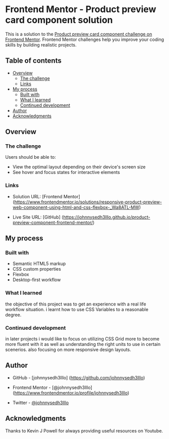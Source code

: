 # Frontend Mentor - Product preview card component solution

This is a solution to the [Product preview card component challenge on Frontend Mentor](https://www.frontendmentor.io/challenges/product-preview-card-component-GO7UmttRfa). 
Frontend Mentor challenges help you improve your coding skills by building realistic projects. 

## Table of contents

- [Overview](#overview)
  - [The challenge](#the-challenge)
  - [Links](#links)
- [My process](#my-process)
  - [Built with](#built-with)
  - [What I learned](#what-i-learned)
  - [Continued development](#continued-development)
- [Author](#author)
- [Acknowledgments](#acknowledgments)

## Overview

### The challenge
Users should be able to:

- View the optimal layout depending on their device's screen size
- See hover and focus states for interactive elements


### Links
- Solution URL: [Frontend Mentor]
(https://www.frontendmentor.io/solutions/responsive-product-preview-web-component-using-html-and-css-flexbox-_Wa8ATL-MW)

- Live Site URL: [GitHub]
(https://johnnysedh3lllo.github.io/product-preview-component-frontend-mentor/)


## My process

### Built with
- Semantic HTML5 markup
- CSS custom properties
- Flexbox
- Desktop-first workflow


### What I learned
the objective of this project was to get an experience with a real life workflow situation. i learnt how to use CSS Variables to a reasonable degree.


### Continued development
in later projects i would like to focus on utilizing CSS Grid more to become more fluent with it as well as understanding the right units to use in certain scenerios. also focusing on more responsive design layouts.


## Author
- GitHub - [johnnysedh3lllo] (https://github.com/johnnysedh3lllo)

- Frontend Mentor - [@johnnysedh3lllo] (https://www.frontendmentor.io/profile/johnnysedh3lllo)

- Twitter - [@johnnysedh3lllo](https://www.twitter.com/johnnysedh3lllo)


## Acknowledgments
Thanks to Kevin J Powell for always providing useful resources on Youtube.

